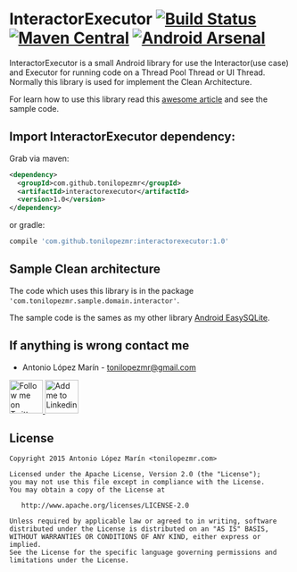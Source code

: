 # InteractorExecutor [![Build Status](https://travis-ci.org/tonilopezmr/InteractorExecutor.svg?branch=master)](https://travis-ci.org/tonilopezmr/InteractorExecutor) [![Maven Central](https://maven-badges.herokuapp.com/maven-central/com.github.tonilopezmr/interactorexecutor/badge.svg)](https://maven-badges.herokuapp.com/maven-central/com.github.tonilopezmr/interactorexecutor) [![Android Arsenal](https://img.shields.io/badge/Android%20Arsenal-InteractorExecutor-brightgreen.svg?style=flat)](http://android-arsenal.com/details/1/1591)
InteractorExecutor is a small Android library for use the Interactor(use case) and Executor for running code on a Thread Pool Thread or UI Thread. Normally this library is used for implement the Clean Architecture.

For learn how to use this library read this [awesome article][2] and see the sample code.

Import InteractorExecutor dependency:
-----------------------------

Grab via maven:

```xml
<dependency>
  <groupId>com.github.tonilopezmr</groupId>
  <artifactId>interactorexecutor</artifactId>
  <version>1.0</version>
</dependency>
```

or gradle:

```gradle
compile 'com.github.tonilopezmr:interactorexecutor:1.0'
````


Sample Clean architecture
-------------------------
The code which uses this library is in the package `'com.tonilopezmr.sample.domain.interactor'`.

The sample code is the sames as my other library [Android EasySQLite][1].


If anything is wrong contact me
-------------------------------------------

* Antonio López Marín - <tonilopezmr@gmail.com>

<a href="https://twitter.com/tonilz">
  <img alt="Follow me on Twitter" src="https://cdn3.iconfinder.com/data/icons/free-social-icons/67/twitter_circle_black-128.png" width="60" height="60"/>
</a>
<a href="http://www.linkedin.com/in/tonilopezmr">
  <img alt="Add me to Linkedin" src="https://cdn3.iconfinder.com/data/icons/free-social-icons/67/linkedin_circle_black-128.png" width="60" height="60"/>
</a>


License
-------

    Copyright 2015 Antonio López Marín <tonilopezmr.com>

    Licensed under the Apache License, Version 2.0 (the "License");
    you may not use this file except in compliance with the License.
    You may obtain a copy of the License at

       http://www.apache.org/licenses/LICENSE-2.0

    Unless required by applicable law or agreed to in writing, software
    distributed under the License is distributed on an "AS IS" BASIS,
    WITHOUT WARRANTIES OR CONDITIONS OF ANY KIND, either express or implied.
    See the License for the specific language governing permissions and
    limitations under the License.

[1]: https://github.com/tonilopezmr/Android-EasySQLite
[2]: http://fernandocejas.com/2014/09/03/architecting-android-the-clean-way/
